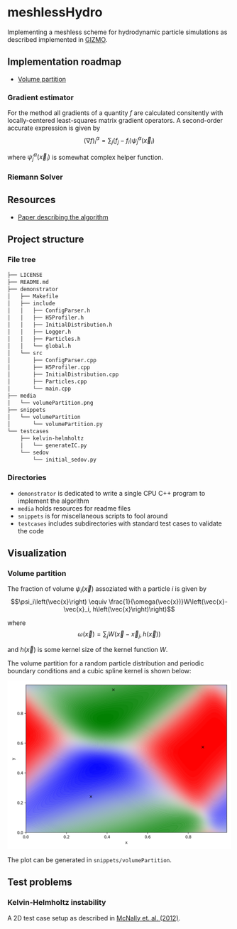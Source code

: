 # meshlessHydro
Implementing a meshless scheme for hydrodynamic particle simulations as described implemented in [GIZMO](http://www.tapir.caltech.edu/~phopkins/Site/GIZMO.html).

## Implementation roadmap

- [Volume partition](#volume-partition)

### Gradient estimator
For the method all gradients of a quantity $f$ are calculated consitently with locally-centered least-squares matrix gradient operators. A second-order accurate expression is given by 
$$\left( \nabla f \right)_i^\alpha = 
\sum_j (f_j - f_i)\tilde{\psi}_j^\alpha\left( \vec{x}_i \right)$$

where $\tilde{\psi}_j^\alpha\left( \vec{x}_i \right)$ is somewhat complex helper function.


### Riemann Solver

 
 







## Resources

- [Paper describing the algorithm](https://arxiv.org/abs/1409.7395)

## Project structure

### File tree
```
├── LICENSE
├── README.md
├── demonstrator 
│   ├── Makefile
│   ├── include
│   │   ├── ConfigParser.h
│   │   ├── H5Profiler.h
│   │   ├── InitialDistribution.h
│   │   ├── Logger.h
│   │   ├── Particles.h
│   │   └── global.h
│   └── src
│       ├── ConfigParser.cpp
│       ├── H5Profiler.cpp
│       ├── InitialDistribution.cpp
│       ├── Particles.cpp
│       └── main.cpp
├── media 
│   └── volumePartition.png
├── snippets
│   └── volumePartition
│       └── volumePartition.py
└── testcases
    ├── kelvin-helmholtz
    │   └── generateIC.py
    └── sedov
        └── initial_sedov.py
```
### Directories

- `demonstrator` is dedicated to write a single CPU C++ program to implement the algorithm
- `media` holds resources for readme files
- `snippets` is for miscellaneous scripts to fool around 
- `testcases` includes subdirectories with standard test cases to validate the code



## Visualization

### Volume partition

The fraction of volume $\psi_i\left(\vec{x}\right)$ assoziated with a particle $i$ is given by
$$\psi_i\left(\vec{x}\right) \equiv \frac{1}{\omega(\vec{x})}W\left(\vec{x}-\vec{x}_i, h\left(\vec{x}\right)\right)$$

where
$$\omega\left(\vec{x}\right) = \sum_j W\left(\vec{x}-\vec{x}_j, h\left(\vec{x}\right)\right)$$

and $h\left(\vec{x}\right)$ is some kernel size of the kernel function $W$.

The volume partition for a random particle distribution and periodic boundary conditions and a cubic spline kernel is shown below:

![volumePartition](media/volumePartition.png)

The plot can be generated in `snippets/volumePartition`.

## Test problems

### Kelvin-Helmholtz instability

A 2D test case setup as described in [McNally et. al. (2012)](https://arxiv.org/abs/1111.1764). 

<!--

### Sedov blast wave


### Keplerian disk
-->